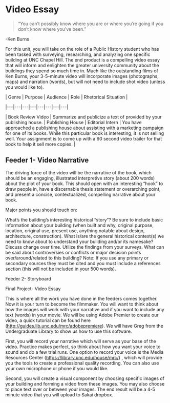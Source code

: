 # **Video Essay**
 

>“You can’t possibly know where you are or where you’re going if you don’t know where you’ve been.”

-Ken Burns

For this unit, you will take on the role of a Public History student who has been tasked with surveying, researching, and analyzing one specific building at UNC Chapel Hill. The end product is a compelling video essay that will inform and enlighten the greater university community about the buildings they spend so much time in. Much like the outstanding films of Ken Burns, your 3-5-minute video will incorporate images (photographs, maps) and narration (words), but will not need to include shot video (unless you would like to).

| Genre | Purpose | Audience | Role | Rhetorical Situation |

|---|---|---|---|---|---|---|---|

| Book Review Video | Summarize and publicize a text of provided by your publishing house. | Publishing House | Editorial Intern | You have approached a publishing house about assisting with a marketing campaign for one of its books. While this particular book is interesting, it is not selling well. Your assignment is to come up with a 60 second video trailer for that book to help it sell more copies. |





## Feeder 1-  Video Narrative 

 

The driving force of the video will be the narrative of the book, which should be an engaging, illustrated interpretive story (about 200 words) about the plot of your book. This should open with an interesting “hook” to draw people in, have a discernable thesis statement or overarching point, and present a concise, contextualized, compelling narrative about your book.

Major points you should touch on:

What’s the building’s interesting historical “story”?
Be sure to include basic information about your building (when built and why, original purpose, location, original use, present use, anything notable about design, architecture, construction).
What is/are the general historical context(s) we need to know about to understand your building and/or its namesake?
Discuss change over time. Utilize the findings from your surveys.
What can be said about controversies or conflicts or major decision points over/around/related to this building?
Note: If you use any primary or secondary sources they must be cited and you must include a references section (this will not be included in your 500 words).

 

Feeder 2- Storyboard






Final Project- Video Essay 

This is where all the work you have done in the feeders comes together. Now it is your turn to become the filmmaker. You will want to think about how the images will work with your narrative and if you want to include any text (words) in your movie. We will be using Adobe Premier to create our video, a quick tutorial can be found here (http://guides.lib.unc.edu/mrc/adobepremiere). We will have Greg from the Undergraduate Library to show us how to use this software.

First, you will record your narrative which will serve as your base of the video. Practice makes perfect, so think about how you want your voice to sound and do a few trial runs. One option to record your voice is the Media Resources Center (https://library.unc.edu/house/mrc/) , which will provide you the tools to create a professional quality recording. You can also use your own microphone or phone if you would like.

Second, you will create a visual component by choosing specific images of your building and forming a video from these images. You may also choose to place text over or between your images. The end result will be a 4-5 minute video that you will upload to Sakai dropbox.


